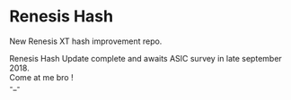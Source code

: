 # Renesis Hash

New Renesis XT hash improvement repo.<br />

Renesis Hash Update complete and awaits ASIC survey in late september 2018. <br />
Come at me bro !<br />
            -_-<br />
                                                                 
